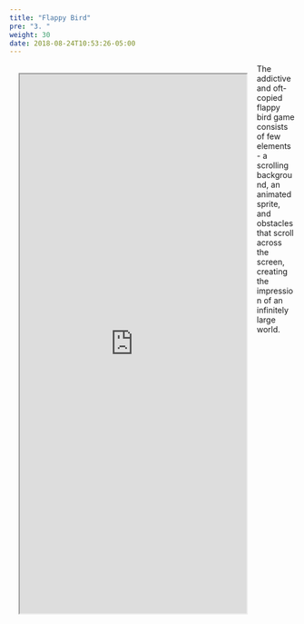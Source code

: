 ```yaml
---
title: "Flappy Bird"
pre: "3. "
weight: 30
date: 2018-08-24T10:53:26-05:00
---
```


<iframe src="https://flappybird.io/" width=400 height=950 style="float: left; margin: 1rem;"></iframe>

The addictive and oft-copied flappy bird game consists of few elements - a scrolling background, an animated sprite, and obstacles that scroll across the screen, creating the impression of an infinitely large world. 
